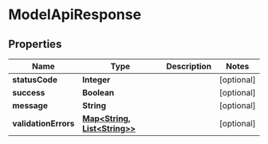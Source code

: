 
# ModelApiResponse

## Properties
Name | Type | Description | Notes
------------ | ------------- | ------------- | -------------
**statusCode** | **Integer** |  |  [optional]
**success** | **Boolean** |  |  [optional]
**message** | **String** |  |  [optional]
**validationErrors** | [**Map&lt;String, List&lt;String&gt;&gt;**](List.md) |  |  [optional]



